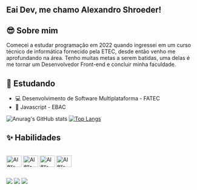 ## Eai Dev, me chamo Alexandro Shroeder!

## 😎 Sobre mim
Comecei a estudar programação em 2022 quando ingressei em um curso técnico de informática fornecido pela ETEC, desde então venho me aprofundando na área.
Tenho muitas metas a serem batidas, uma delas é me tornar um Desenvolvedor Front-end e concluir minha faculdade.

## 🧠 Estudando
- 💻 Desenvolvimento de Software Multiplataforma - FATEC<br>
- 📃 Javascript - EBAC

![Anurag's GitHub stats](https://github-readme-stats.vercel.app/api?username=alexshroeder&show_icons=true&theme=default) 
[![Top Langs](https://github-readme-stats.vercel.app/api/top-langs/?username=alexshroeder)](https://github.com/alexshroeder/github-readme-stats)


## ✨ Habilidades
<div style="display: inline-block"><br>
  <img align="center" alt="Alex-Js" height="30" width="40" src="https://cdn.jsdelivr.net/gh/devicons/devicon/icons/javascript/javascript-original.svg">
  <img align="center" alt="Alex-HTML" height="30" width="40" src="https://cdn.jsdelivr.net/gh/devicons/devicon/icons/html5/html5-original-wordmark.svg">
  <img align="center" alt="Alex-CSS" height="30" width="40" src="https://cdn.jsdelivr.net/gh/devicons/devicon/icons/css3/css3-original-wordmark.svg"">
  <img align="center" alt="Alex-Csharp" height="30" width="40" src="https://cdn.jsdelivr.net/gh/devicons/devicon/icons/csharp/csharp-original.svg">
  
  ##
  
  <div>
   <a href = "mailto:alexandroshroeder@gmail.com"><img src="https://img.shields.io/badge/Gmail-D14836?style=for-the-badge&logo=gmail&logoColor=white" target="_blank"></a>
   <a href = "https://app.netlify.com/teams/alexandroshroeder/overview"><img src="https://img.shields.io/badge/Netlify-00C7B7?style=for-the-badge&logo=netlify&logoColor=white" target="_blank"></a>
   <a href = "https://www.linkedin.com/in/alexandro-shroeder-5b2855250/"><img src="https://img.shields.io/badge/LinkedIn-0077B5?style=for-the-badge&logo=linkedin&logoColor=white" target="_blank"></a>
  </div>
  
